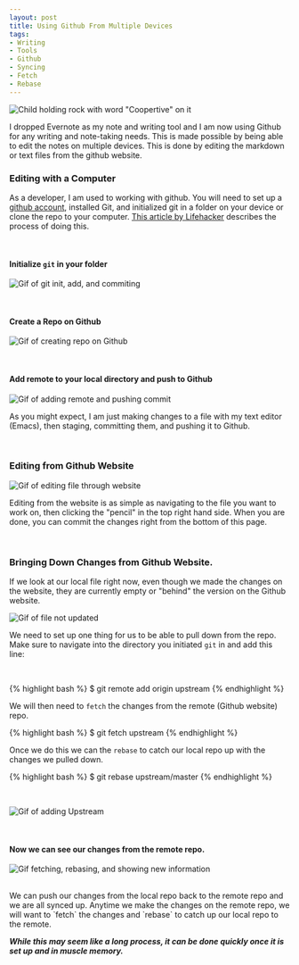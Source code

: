 ```yaml
---
layout: post
title: Using Github From Multiple Devices
tags:
- Writing
- Tools
- Github
- Syncing
- Fetch
- Rebase
---
```


![Child holding rock with word "Coopertive" on it](./assets/images/using-git-and-github-for-writing/cooperation.png)
<br>

I dropped Evernote as my note and writing tool and I am now using Github for any writing and note-taking needs. This is made possible by being able to edit the notes on multiple devices. This is done by editing the markdown or text files from the github website.

### Editing with a Computer

As a developer, I am used to working with github. You will need to set up a [github account](), installed Git, and initialized git in a folder on your device or clone the repo to your computer. [This article by Lifehacker](http://lifehacker.com/5983680/how-the-heck-do-i-use-github) describes the process of doing this.

<br>

#### Initialize `git` in your folder

![Gif of git init, add, and commiting](./assets/images/using-git-and-github-for-writing/init-repo.gif)

<br>

#### Create a Repo on Github

![Gif of creating repo on Github](./assets/images/using-git-and-github-for-writing/create-repo.gif)

<br>

#### Add remote to your local directory and push to Github

![Gif of adding remote and pushing commit](./assets/images/using-git-and-github-for-writing/add-remote.gif)

As you might expect, I am just making changes to a file with my text editor (Emacs), then staging, committing them, and pushing it to Github.

<br>

### Editing from Github Website

![Gif of editing file through website](./assets/images/using-git-and-github-for-writing/edit-web.gif)

Editing from the website is as simple as navigating to the file you want to work on, then clicking the "pencil" in the top right hand side. When you are done, you can commit the changes right from the bottom of this page.

<br>

### Bringing Down Changes from Github Website.

If we look at our local file right now, even though we made the changes on the website, they are currently empty or "behind" the version on the Github website.

![Gif of file not updated](./assets/images/using-git-and-github-for-writing/local-not-updated.gif)

We need to set up one thing for us to be able to pull down from the repo. Make sure to navigate into the directory you initiated `git` in and add this line:

<br>

{% highlight bash %}
$ git remote add origin upstream <url-to-your-repo>
{% endhighlight  %}

We will then need to `fetch` the changes from the remote (Github website) repo.

{% highlight bash %}
$ git fetch upstream
{% endhighlight  %}

Once we do this we can the `rebase` to catch our local repo up with the changes we pulled down.

{% highlight bash %}
$ git rebase upstream/master
{% endhighlight  %}

<br>

![Gif of adding Upstream](./assets/images/using-git-and-github-for-writing/add-upstream.gif)

<br>

#### Now we can see our changes from the remote repo.

![Gif fetching, rebasing, and showing new information](./assets/images/using-git-and-github-for-writing/git-fetch.gif)

<br>
We can push our changes from the local repo back to the remote repo and we are all synced up. Anytime we make the changes on the remote repo, we will want to `fetch` the changes and `rebase` to catch up our local repo to the remote.

<br>

***While this may seem like a long process, it can be done quickly once it is set up and in muscle memory.***

